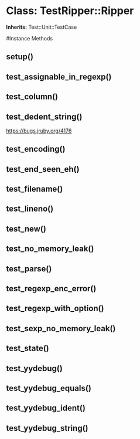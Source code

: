 # Class: TestRipper::Ripper
**Inherits:** Test::Unit::TestCase
    




#Instance Methods
## setup() [](#method-i-setup)

## test_assignable_in_regexp() [](#method-i-test_assignable_in_regexp)

## test_column() [](#method-i-test_column)

## test_dedent_string() [](#method-i-test_dedent_string)
https://bugs.jruby.org/4176

## test_encoding() [](#method-i-test_encoding)

## test_end_seen_eh() [](#method-i-test_end_seen_eh)

## test_filename() [](#method-i-test_filename)

## test_lineno() [](#method-i-test_lineno)

## test_new() [](#method-i-test_new)

## test_no_memory_leak() [](#method-i-test_no_memory_leak)

## test_parse() [](#method-i-test_parse)

## test_regexp_enc_error() [](#method-i-test_regexp_enc_error)

## test_regexp_with_option() [](#method-i-test_regexp_with_option)

## test_sexp_no_memory_leak() [](#method-i-test_sexp_no_memory_leak)

## test_state() [](#method-i-test_state)

## test_yydebug() [](#method-i-test_yydebug)

## test_yydebug_equals() [](#method-i-test_yydebug_equals)

## test_yydebug_ident() [](#method-i-test_yydebug_ident)

## test_yydebug_string() [](#method-i-test_yydebug_string)

